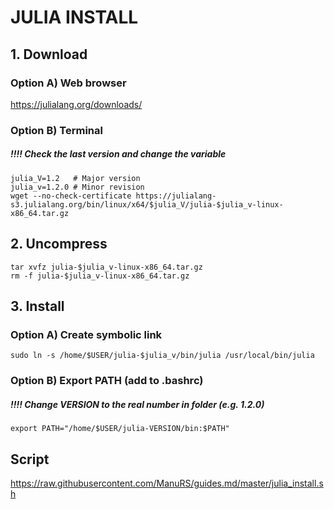 # JULIA INSTALL

## 1. Download 

### Option A) Web browser
https://julialang.org/downloads/

### Option B) Terminal
##### !!!! Check the last version and change the variable
```
julia_V=1.2   # Major version
julia_v=1.2.0 # Minor revision
wget --no-check-certificate https://julialang-s3.julialang.org/bin/linux/x64/$julia_V/julia-$julia_v-linux-x86_64.tar.gz
```

## 2. Uncompress
```
tar xvfz julia-$julia_v-linux-x86_64.tar.gz
rm -f julia-$julia_v-linux-x86_64.tar.gz
```

## 3. Install

### Option A) Create symbolic link
```
sudo ln -s /home/$USER/julia-$julia_v/bin/julia /usr/local/bin/julia
```
### Option B) Export PATH (add to .bashrc)
##### !!!! Change VERSION to the real number in folder (e.g. 1.2.0)
```
export PATH="/home/$USER/julia-VERSION/bin:$PATH"
```

## Script
https://raw.githubusercontent.com/ManuRS/guides.md/master/julia_install.sh
